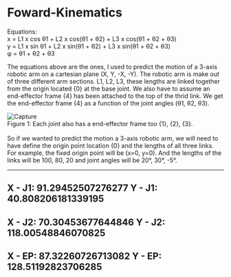 # Foward-Kinematics 

Equations:<br>
x = L1 x cos θ1 + L2 x cos(θ1 + θ2) + L3 x cos(θ1 + θ2 + θ3)<br>
y = L1 x sin θ1 + L2 x sin(θ1 + θ2) + L3 x sin(θ1 + θ2 + θ3)<br>
φ = θ1 + θ2 + θ3

The equations above are the ones, I used to predict the motion of a 3-axis robotic arm on a cartesian plane (X, Y, -X, -Y). The robotic arm is make out of three different arm sections. L1, L2, L3, these lengths are linked together from the origin located {0} at the base joint. We also have to assume an end-effector frame {4} has been attached to the top of the thrid link. We get the end-effector frame {4} as a function of the joint angles (θ1, θ2, θ3).

![Capture](https://user-images.githubusercontent.com/69966592/155539065-f4da8fb6-702c-4d8e-bdb4-b76e76ad787c.PNG)
<br>
Figure 1: Each joint also has a end-effector frame too {1}, {2}, {3}.
<br>
<br>
So if we wanted to predict the motion a 3-axis robotic arm, we will need to have define the origin point location {0} and the lengths of all three links. For example, the fixed origin point will be (x=0, y=0). And the lengths of the links will be 100, 80, 20 and joint angles will be 20°, 30°, -5°.

-----------------------
X - J1:  91.29452507276277
Y - J1:  40.808206181339195
-----------------------
X - J2:  70.30453677644846
Y - J2:  118.00548846070825
-----------------------
X - EP:  87.32260726713082
Y - EP:  128.51192823706285
-----------------------
